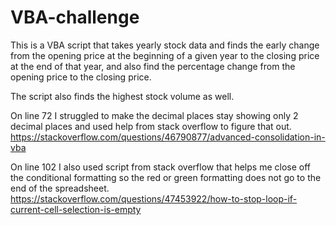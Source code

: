 # VBA-challenge
This is a VBA script that takes yearly stock data and finds the early change from the opening price at the beginning of a given year to the closing price at the end of that year, and also find the percentage change from the opening price to the closing price.

The script also finds the highest stock volume as well.

On line 72 I struggled to make the decimal places stay showing only 2 decimal places and used help from stack overflow to figure that out. https://stackoverflow.com/questions/46790877/advanced-consolidation-in-vba 

On line 102 I also used script from stack overflow that helps me close off the conditional formatting so the red or green formatting does not go to the end of the spreadsheet. https://stackoverflow.com/questions/47453922/how-to-stop-loop-if-current-cell-selection-is-empty
